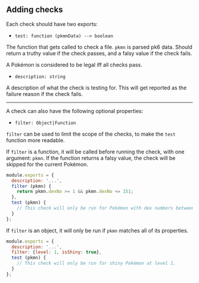 ## Adding checks

Each check should have two exports:

* `test: function (pkmnData) --> boolean`

The function that gets called to check a file. `pkmn` is parsed pk6 data. Should return a truthy value if the check passes, and a falsy value if the check fails.

A Pokémon is considered to be legal iff all checks pass.

* `description: string`

A description of what the check is testing for. This will get reported as the failure reason if the check fails.

---

A check can also have the following optional properties:

* `filter: Object|Function`

`filter` can be used to limit the scope of the checks, to make the `test` function more readable.

If `filter` is a function, it will be called before running the check, with one argument: `pkmn`. If the function returns a falsy value, the check will be skipped for the current Pokémon.

```js
module.exports = {
  description: '...',
  filter (pkmn) {
    return pkmn.dexNo >= 1 && pkmn.dexNo <= 151;
  },
  test (pkmn) {
    // This check will only be run for Pokémon with dex numbers between 1 and 151.
  }
};
```

If `filter` is an object, it will only be run if `pkmn` matches all of its properties.

```js
module.exports = {
  description: '...',
  filter: {level: 1, isShiny: true},
  test (pkmn) {
    // This check will only be run for shiny Pokémon at level 1.
  }
};
```
